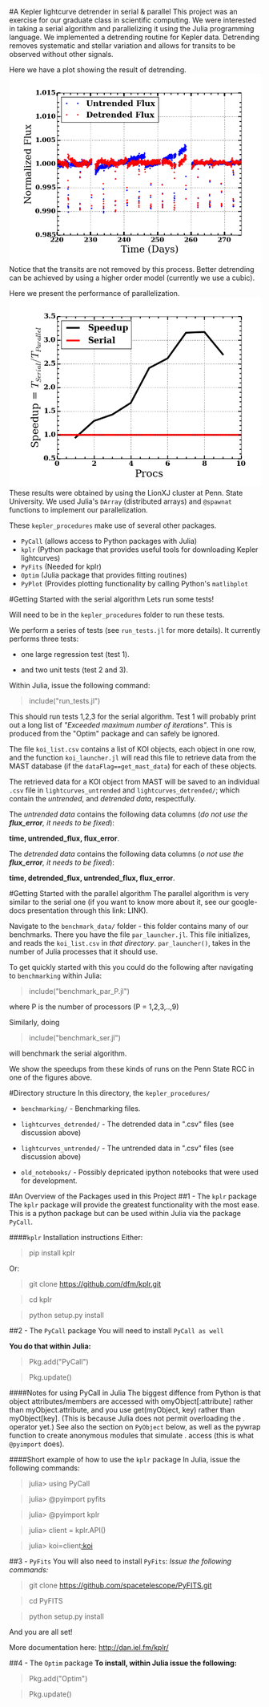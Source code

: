 #A Kepler lightcurve detrender in serial & parallel
This project was an exercise for our graduate class in scientific computing.
We were interested in taking a serial algorithm and parallelizing it using the Julia programming language.
We implemented a detrending routine for Kepler data.
Detrending removes systematic and stellar variation and allows for transits to be observed without other signals.

Here we have a plot showing the result of detrending.
![alt text](detrend_vs_untrend.png "The detrended data vs. the trended data")
Notice that the transits are not removed by this process.
Better detrending can be achieved by using a higher order model (currently we use a cubic).

Here we present the performance of parallelization.
![alt text](speedup_rcc.png "The speedup of the parallel code over the serial code")
These results were obtained by using the LionXJ cluster at Penn. State University.
We used Julia's `DArray` (distributed arrays) and `@spawnat` functions to implement our parallelization.

These `kepler_procedures` make use of several other packages.
+ `PyCall` (allows access to Python packages with Julia)
+ `kplr` (Python package that provides useful tools for downloading Kepler lightcurves)
+ `PyFits` (Needed for kplr)
+ `Optim` (Julia package that provides fitting routines)
+ `PyPlot` (Provides plotting functionality by calling Python's `matlibplot`

#Getting Started with the serial algorithm
Lets run some tests! 

Will need to be in the `kepler_procedures` folder to run these tests.

We perform a series of tests (see `run_tests.jl` for more details). It currently performs three tests:

-  one large regression test (test 1). 

-  and two unit tests (test 2 and 3). 


Within Julia, issue the following command:

>include("run_tests.jl")

This should run tests 1,2,3 for the serial algorithm.
Test 1 will probably print out a long list of _"Exceeded maximum number of iterations"_. 
This is produced from the "Optim" package and can safely be ignored.

The file <code>koi_list.csv</code> contains a list of KOI objects, each object in one row, and the function <code>koi_launcher.jl</code> will read this file to retrieve data from the MAST database (if the `dataFlag==get_mast_data`) for each of these objects.

The retrieved data for a KOI object from MAST will be saved to an individual `.csv` file in `lightcurves_untrended` and `lightcurves_detrended/`; which contain the _untrended_, and _detrended data_, respectfully. 

The _untrended data_ contains the following data columns (_do not use the **flux_error**, it needs to be fixed_):

**time, untrended_flux, flux_error**. 

The _detrended data_ contains the following data columns (_o not use the **flux_error**, it needs to be fixed_):

**time, detrended_flux, untrended_flux, flux_error**. 

#Getting Started with the parallel algorithm
The parallel algorithm is very similar to the serial one (if you want to know more about it, see our google-docs presentation through this link: LINK).

Navigate to the `benchmark_data/` folder - this folder contains many of our benchmarks. 
There you have the file `par_launcher.jl`. 
This file initializes, and reads the `koi_list.csv` in _that directory_.
`par_launcher()`, takes in the number of Julia processes that it should use.

To get quickly started with this you could do the following after navigating to `benchmarking` within Julia:

> include("benchmark_par_P.jl")

where P is the number of processors (P = 1,2,3,..,9)

Similarly, doing

> include("benchmark_ser.jl")

will benchmark the serial algorithm. 

We show the speedups from these kinds of runs on the Penn State RCC in one of the figures above.

#Directory structure
In this directory, the `kepler_procedures/`

- `benchmarking/` - Benchmarking files. 

- `lightcurves_detrended/` - The detrended data in ".csv" files (see discussion above)

- `lightcurves_untrended/` - The untrended data in ".csv" files (see discussion above) 

- `old_notebooks/` - Possibly depricated ipython notebooks that were used for development.


#An Overview of the Packages used in this Project
##1 - The `kplr` package
The `kplr` package will provide the greatest functionality with the most ease.
This is a python package but can be used within Julia via the package `PyCall`.

####`kplr` Installation instructions
Either:
> pip install kplr 

Or:
>git clone https://github.com/dfm/kplr.git

>cd kplr

>python setup.py install 


##2 - The `PyCall` package
You will need to install <code>PyCall as well</code>

**You do that within Julia:**

> Pkg.add("PyCall")

> Pkg.update()

####Notes for using PyCall in Julia
The biggest diffence from Python is that object attributes/members are accessed with omyObject[:attribute] rather than myObject.attribute, and you use get(myObject, key) rather than myObject[key].
(This is because Julia does not permit overloading the . operator yet.)
See also the section on <code>PyObject</code> below, as well as the pywrap function to create anonymous modules that simulate . access (this is what <code>@pyimport</code> does).

####Short example of how to use the `kplr` package
In Julia, issue the following commands:

>julia> using PyCall
 
>julia> @pyimport pyfits
 
>julia> @pyimport kplr
 
>julia> client = kplr.API()
 
>julia> koi=client[:koi](952.01)

##3 - `PyFits` 
You will also need to install <code>PyFits</code>: _Issue the following commands:_

> git clone https://github.com/spacetelescope/PyFITS.git 

> cd PyFITS

> python setup.py install

And you are all set!

More documentation here: http://dan.iel.fm/kplr/ 

##4 - The `Optim` package
**To install, within Julia issue the following:**

> Pkg.add("Optim")

> Pkg.update()


